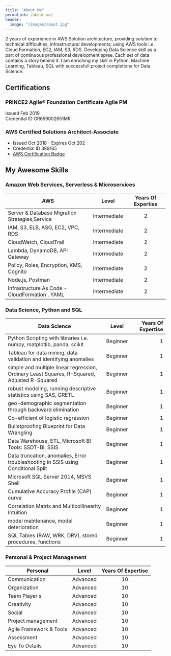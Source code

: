 ```yaml
---
title: "About Me"
permalink: /about-me/
header:
  image: "/images/about.jpg"
---
```


 2 years of experience in AWS Solution architecture, providing solution to technical difficulties, infrastructural developments; using AWS tools i.e. Cloud Formation, EC2, IAM, S3, RDS. Developing Data Science skill as a part of continuous professional development spree. Each set of data contains a story behind it. I am enriching my skill in Python, Machine Learning, Tableau, SQL with successfull project completions for Data Science.

## Certifications

### PRINCE2 Agile® Foundation Certificate Agile	PM				
Issued Feb 2019						      			
Credential ID GR659002651MR

### AWS Certified Solutions Architect-Associate
* Issued Oct 2018 - Expires Oct 202
* Credential ID 389165 
* [AWS Certification Badge](https://www.certmetrics.com/amazon/public/badge.aspx?i=1&t=c&d=2018-10-31&ci=AWS00357345)

## My Awesome Skills


### Amazon Web Services, Serverless & Microservices 
| AWS                                             |Level                   | Years Of Expertise     |
| ----------------------------------------------- |:----------------------:| :---------------------:|
| Server & Database Migration Strategies,Service  | Intermediate           | 2                      |
| IAM, S3, ELB, ASG, EC2, VPC, RDS                | Intermediate           | 2                      |
| CloudWatch, CloudTrail                          | Intermediate           | 2                      |
| Lambda, DynamoDB, API Gateway                   | Intermediate           | 2                      |
| Policy, Roles, Encryption, KMS, Cognito         | Intermediate           | 2                      |      
| Node.js, Postman                                | Intermediate           | 2                      |
| Infrastructure As Code - CloudFormation , YAML  | Intermediate           | 2                      |




### Data Science, Python and SQL 

| Data Science                                                                                  | Level                  | Years Of Expertise     |
| --------------------------------------------------------------------------------------------- |:----------------------:| ----------------------:|
| Python Scripting with libraries i.e. numpy, matplotlib, panda, scikit                         | Beginner               | 1                      |
| Tableau for data mining, data validation and identifying anomalies                            | Beginner               | 1                      |
| simple and multiple linear regression, Ordinary Least Squares, R-Squared, Adjusted R-Squared  | Beginner               | 1                      | 
| robust modeling, running descriptive statistics using SAS, GRETL                              | Beginner               | 1                      |
| geo-demographic segmentation through backward elimination                                     | Beginner               | 1                      |
| Co-efficient of logistic regression                                                           | Beginner               | 1                      |
| Bulletproofing Blueprint for Data Wrangling                                                   | Beginner               | 1                      |
| Data Warehouse, ETL, Microsoft BI Tools: SSDT-BI, SSIS                                        | Beginner               | 1                      | 
| Data truncation, anomalies, Error troubleshooting in SSIS using Conditional Split             | Beginner               | 1                      |
| Microsoft SQL Server 2014, MSVS Shell                                                         | Beginner               | 1                      |
| Cumulative Accuracy Profile (CAP) curve                                                       | Beginner               | 1                      | 
| Correlation Matrix and Multicollinearity Intuition                                            | Beginner               | 1                      |
| model maintenance, model deterioration                                                        | Beginner               | 1                      |
| SQL Tables (RAW, WRK, DRV), stored procedures, functions                                      | Beginner               | 1                      | 




### Personal & Project Management
 
| Personal                                        | Level                  | Years Of Expertise     |
| ----------------------------------------------- |:----------------------:| :---------------------:|
| Communication                                   | Advanced               | 10                     |
| Organization                                    | Advanced               | 10                     |
| Team Player s                                   | Advanced               | 10                     |
| Creativity                                      | Advanced               | 10                     |
| Social                                          | Advanced               | 10                     |
| Project management                              | Advanced               | 10                     |
| Agile Framework & Tools                         | Advanced               | 10                     |
| Assessment                                      | Advanced               | 10                     |
| Eye To Details                                  | Advanced               | 10                     |





  